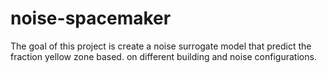 # noise-spacemaker

The goal of this project is create a noise surrogate model that predict the fraction yellow zone based.   on different building and noise configurations.
